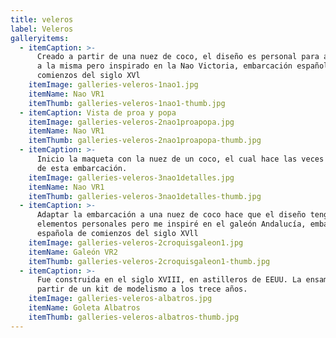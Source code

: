 ```yaml
---
title: veleros
label: Veleros
galleryitems:
  - itemCaption: >-
      Creado a partir de una nuez de coco, el diseño es personal para adaptarlo
      a la misma pero inspirado en la Nao Victoria, embarcación española de
      comienzos del siglo XVl
    itemImage: galleries-veleros-1nao1.jpg
    itemName: Nao VR1
    itemThumb: galleries-veleros-1nao1-thumb.jpg
  - itemCaption: Vista de proa y popa
    itemImage: galleries-veleros-2nao1proapopa.jpg
    itemName: Nao VR1
    itemThumb: galleries-veleros-2nao1proapopa-thumb.jpg
  - itemCaption: >-
      Inicio la maqueta con la nuez de un coco, el cual hace las veces de casco
      de esta embarcación.
    itemImage: galleries-veleros-3nao1detalles.jpg
    itemName: Nao VR1
    itemThumb: galleries-veleros-3nao1detalles-thumb.jpg
  - itemCaption: >-
      Adaptar la embarcación a una nuez de coco hace que el diseño tenga
      elementos personales pero me inspiré en el galeón Andalucía, embarcación
      española de comienzos del siglo XVll
    itemImage: galleries-veleros-2croquisgaleon1.jpg
    itemName: Galeón VR2
    itemThumb: galleries-veleros-2croquisgaleon1-thumb.jpg
  - itemCaption: >-
      Fue construida en el siglo XVIII, en astilleros de EEUU. La ensamblé a
      partir de un kit de modelismo a los trece años.
    itemImage: galleries-veleros-albatros.jpg
    itemName: Goleta Albatros
    itemThumb: galleries-veleros-albatros-thumb.jpg
---
```



